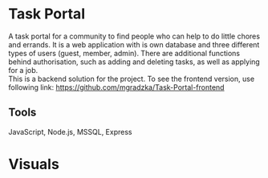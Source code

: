 # Task Portal
A task portal for a community to find people who can help to do little chores and errands. It is a web application with is own database and three different types of users (guest, member, admin). There are additional functions behind authorisation, such as adding and deleting tasks, as well as applying for a job. <br />
This is a backend solution for the project. To see the frontend version, use following link: https://github.com/mgradzka/Task-Portal-frontend

## Tools
JavaScript, Node.js, MSSQL, Express

# Visuals
